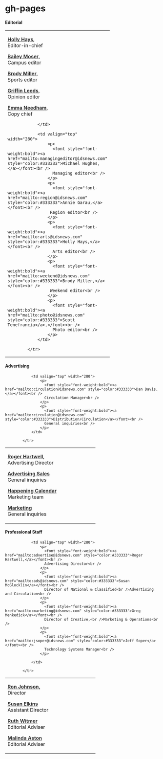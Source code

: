 # gh-pages
<!DOCTYPE html PUBLIC "-//W3C//DTD XHTML 1.0 Transitional//EN" "http://www.w3.org/TR/xhtml1/DTD/xhtml1-transitional.dtd">
<html xmlns="http://www.w3.org/1999/xhtml">
<head>
<meta http-equiv="Content-Type" content="text/html; charset=utf-8" />
<title>Untitled Document</title>
</head>

<body>


<table style="width:100%;">
            <tr>
            <h4>Editorial</h4>
                <td valign="top" width="280">
                    <p>
                      <font style="font-weight:bold"><a href="mailto:editor@idsnews.com" style="color:#333333">Holly Hays,</a></a></font><br />
                      Editor-in-chief<br />
                    </p>
                    <p>
                      <font style="font-weight:bold"><a href="mailto:campus@idsnews.com" style="color:#333333">Bailey Moser,</a></font><br />
                      Campus editor<br />
                    </p>
  					<p>
                      <font style="font-weight:bold"><a href="mailto:sports@idsnews.com" style="color:#333333">Brody Miller,</a></font><br />
                      Sports editor<br />
                    </p>
  					<p>
                      <font style="font-weight:bold"><a href="mailto:opinion@idsnews.com" style="color:#333333">Griffin Leeds,</a></font><br />
                      Opinion editor<br />
                    </p>
  					<p>
                      <font style="font-weight:bold"><a href="mailto:copy@idsnews.com" style="color:#333333">Emma Needham,</a></font><br />
                      Copy chief<br />
                    </p>
  					
      			</td>
                
                <td valign="top" width="280">
                    <p>
                      <font style="font-weight:bold"><a href="mailto:managingeditor@idsnews.com" style="color:#333333">Michael Hughes,</a></font><br />
                      Managing editor<br />
                    </p>
                   	<p>
                      <font style="font-weight:bold"><a href="mailto:region@idsnews.com" style="color:#333333">Annie Garau,</a></font><br />
                     Region editor<br />
                    </p>
  					<p>
                      <font style="font-weight:bold"><a href="mailto:arts@idsnews.com" style="color:#333333">Holly Hays,</a></font><br />
                      Arts editor<br />
                    </p>
  					<p>
                      <font style="font-weight:bold"><a href="mailto:weekend@idsnews.com" style="color:#333333">Brody Miller,</a></font><br />
                     Weekend editor<br />
                    </p>
  					<p>
                      <font style="font-weight:bold"><a href="mailto:photo@idsnews.com" style="color:#333333">Scott Tenefrancia</a>,</font><br />
                      Photo editor<br />
                    </p>
				</td>

            </tr>
</table>

<table style="width:100%;">
            <tr>
            <h4>Advertising</h4>
                <td valign="top" width="280">
                    <p>
                      <font style="font-weight:bold"><a href="mailto:advertise@idsnews.com" style="color:#333333">Roger Hartwell,</a></font><br />
                      Advertising Director<br />
                    </p>
                    <p>
                      <font style="font-weight:bold"><a href="mailto:advertise@idsnews.com" style="color:#333333">Advertising Sales</a></font><br />
                      General inquiries<br />
                    </p>
                    <p>
                      <font style="font-weight:bold"><a href="mailto:marketing@idsnews.com" style="color:#333333">Happening Calendar</a></font><br />
                      Marketing team<br />
                    </p>
                    <p>
                      <font style="font-weight:bold"><a href="mailto:marketing@idsnews.com" style="color:#333333">Marketing</a></font><br />
                      General inquiries<br />
                    </p>
      			</td>
                
                <td valign="top" width="280">
                    <p>
                      <font style="font-weight:bold"><a href="mailto:circulation@idsnews.com" style="color:#333333">Dan Davis,</a></font><br />
                      Circulation Manager<br />
                    </p>
                    <p>
                      <font style="font-weight:bold"><a href="mailto:circulation@idsnews.com" style="color:#333333">Distribution/Circulation</a></font><br />
                      General inquiries<br />
                    </p>
      			</td>

            </tr>
</table>
<table style="width:100%;">
            <tr>
            <h4>Professional Staff</h4>
                <td valign="top" width="280">
                    <p>
                      <font style="font-weight:bold"><a href="mailto:director@idsnews.com" style="color:#333333">Ron Johnson,</a></font><br />
                      Director<br />
                    </p>
                    <p>
                      <font style="font-weight:bold"><a href="mailto:business@idsnews.com" style="color:#333333">Susan Elkins</a></font><br />
                      Assistant Director<br />
                    </p>
                    <p>
                      <font style="font-weight:bold"><a href="mailto:adviser@idsnews.com" style="color:#333333">Ruth Witmer</a></font><br />
                      Editorial Adviser<br />
                    </p>
                    <p>
                      <font style="font-weight:bold"><a href="mailto:webmaster@idsnews.com" style="color:#333333">Malinda Aston</a></font><br />
                      Editorial Adviser<br />
                    </p>
      			</td>
                
                <td valign="top" width="280">
                    <p>
                      <font style="font-weight:bold"><a href="mailto:advertise@idsnews.com" style="color:#333333">Roger Hartwell,</a></font><br />
                      Advertising Director<br />
                    </p>
                    <p>
                      <font style="font-weight:bold"><a href="mailto:ads@idsnews.com" style="color:#333333">Susan McGlocklin</a></font><br />
                      Director of National & Classified<br />Advertising and Circulation<br />
                    </p>
                    <p>
                      <font style="font-weight:bold"><a href="mailto:marketing@idsnews.com" style="color:#333333">Greg Menkedick</a></font><br />
                      Director of Creative,<br />Marketing & Operations<br />
                    </p>
                    <p>
                      <font style="font-weight:bold"><a href="mailto:jsoper@idsnews.com" style="color:#333333">Jeff Soper</a></font><br />
                      Technology Systems Manager<br />
                    </p>

      			</td>

            </tr>
</table>

</body>
</html>

